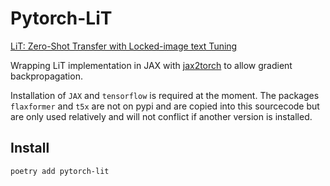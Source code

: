 # Pytorch-LiT

[LiT: Zero-Shot Transfer with Locked-image text Tuning](https://arxiv.org/pdf/2111.07991v3.pdf)

Wrapping LiT implementation in JAX with [jax2torch](https://github.com/lucidrains/jax2torch) to allow
gradient backpropagation.

Installation of `JAX` and `tensorflow` is required at the moment. The
packages `flaxformer` and `t5x` are not on pypi and are copied into this
sourcecode but are only used relatively and will not conflict if another
version is installed.

## Install

```bash
poetry add pytorch-lit
```
